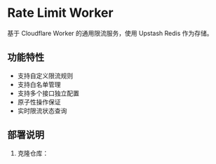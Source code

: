 # Rate Limit Worker

基于 Cloudflare Worker 的通用限流服务，使用 Upstash Redis 作为存储。

## 功能特性

- 支持自定义限流规则
- 支持白名单管理
- 支持多个接口独立配置
- 原子性操作保证
- 实时限流状态查询

## 部署说明

1. 克隆仓库： 